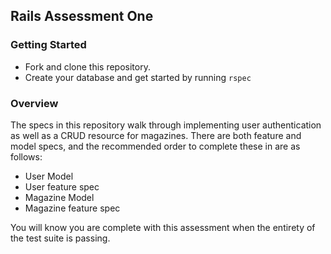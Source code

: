 ## Rails Assessment One

### Getting Started

-  Fork and clone this repository.
-  Create your database and get started by running `rspec`

### Overview

The specs in this repository walk through implementing user authentication as well as a CRUD resource for magazines. There are both feature and model specs, and the recommended order to complete these in are as follows:

-  User Model
-  User feature spec
-  Magazine Model
-  Magazine feature spec

You will know you are complete with this assessment when the entirety of the test suite is passing.